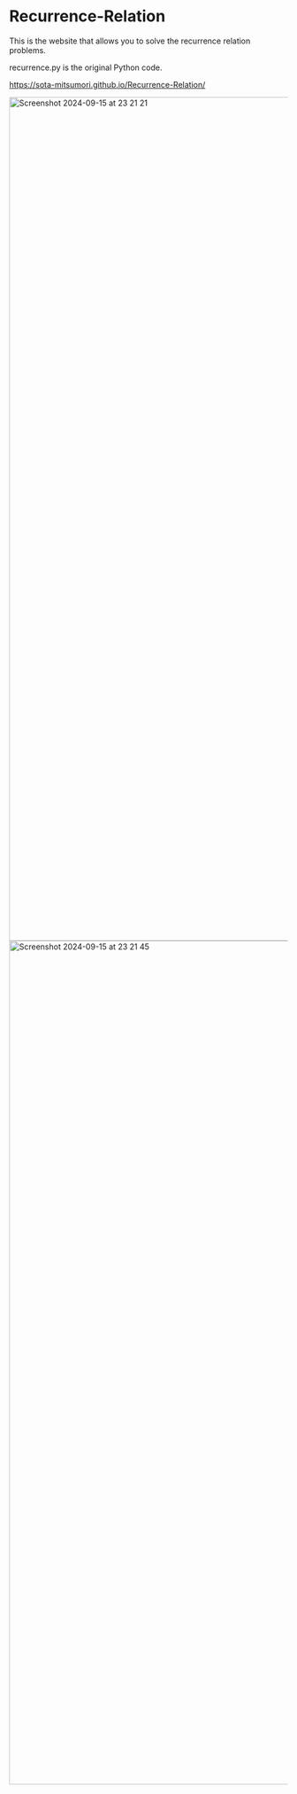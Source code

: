 # Recurrence-Relation
This is the website that allows you to solve the recurrence relation problems.

recurrence.py is the original Python code. 

https://sota-mitsumori.github.io/Recurrence-Relation/

<img width="1523" alt="Screenshot 2024-09-15 at 23 21 21" src="https://github.com/user-attachments/assets/70f0e0bd-1137-4258-9e7f-47ba88a1e2a3">

<img width="1523" alt="Screenshot 2024-09-15 at 23 21 45" src="https://github.com/user-attachments/assets/885bf677-eaf4-427b-9ae1-ef93249a1499">



